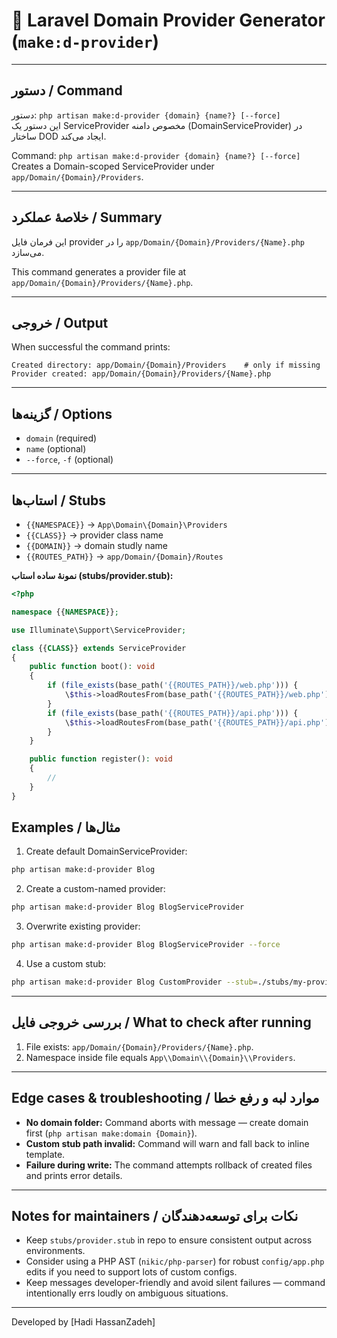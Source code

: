 # 🧩 Laravel Domain Provider Generator (`make:d-provider`)
---

## دستور / Command
دستور: `php artisan make:d-provider {domain} {name?} [--force]`  
این دستور یک ServiceProvider مخصوص دامنه (DomainServiceProvider) در ساختار DOD ایجاد می‌کند.

Command: `php artisan make:d-provider {domain} {name?} [--force]`  
Creates a Domain-scoped ServiceProvider under `app/Domain/{Domain}/Providers`.

---

## خلاصهٔ عملکرد / Summary
این فرمان فایل provider را در `app/Domain/{Domain}/Providers/{Name}.php` می‌سازد. 

This command generates a provider file at `app/Domain/{Domain}/Providers/{Name}.php`. 

---

## خروجی / Output
When successful the command prints:
```
Created directory: app/Domain/{Domain}/Providers    # only if missing
Provider created: app/Domain/{Domain}/Providers/{Name}.php
```

---


## گزینه‌ها / Options
- `domain` (required)
- `name` (optional) 
- `--force`, `-f` (optional) 
---

## استاب‌ها / Stubs

- `{{NAMESPACE}}` → `App\Domain\{Domain}\Providers`
- `{{CLASS}}` → provider class name
- `{{DOMAIN}}` → domain studly name
- `{{ROUTES_PATH}}` → `app/Domain/{Domain}/Routes`

**نمونهٔ ساده استاب (stubs/provider.stub):**
```php
<?php

namespace {{NAMESPACE}};

use Illuminate\Support\ServiceProvider;

class {{CLASS}} extends ServiceProvider
{
    public function boot(): void
    {
        if (file_exists(base_path('{{ROUTES_PATH}}/web.php'))) {
            \$this->loadRoutesFrom(base_path('{{ROUTES_PATH}}/web.php'));
        }
        if (file_exists(base_path('{{ROUTES_PATH}}/api.php'))) {
            \$this->loadRoutesFrom(base_path('{{ROUTES_PATH}}/api.php'));
        }
    }

    public function register(): void
    {
        //
    }
}
```

## Examples / مثال‌ها

1. Create default DomainServiceProvider:
```bash
php artisan make:d-provider Blog
```

2. Create a custom-named provider:
```bash
php artisan make:d-provider Blog BlogServiceProvider
```

3. Overwrite existing provider:
```bash
php artisan make:d-provider Blog BlogServiceProvider --force
```

4. Use a custom stub:
```bash
php artisan make:d-provider Blog CustomProvider --stub=./stubs/my-provider.stub
```

---

## بررسی خروجی فایل / What to check after running
1. File exists: `app/Domain/{Domain}/Providers/{Name}.php`.  
2. Namespace inside file equals `App\\Domain\\{Domain}\\Providers`.  


---

## Edge cases & troubleshooting / موارد لبه و رفع خطا
- **No domain folder:** Command aborts with message — create domain first (`php artisan make:domain {Domain}`).
- **Custom stub path invalid:** Command will warn and fall back to inline template.
- **Failure during write:** The command attempts rollback of created files and prints error details.

---

## Notes for maintainers / نکات برای توسعه‌دهندگان
- Keep `stubs/provider.stub` in repo to ensure consistent output across environments.
- Consider using a PHP AST (`nikic/php-parser`) for robust `config/app.php` edits if you need to support lots of custom configs.
- Keep messages developer-friendly and avoid silent failures — command intentionally errs loudly on ambiguous situations.

---

Developed by [Hadi HassanZadeh]  